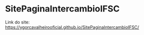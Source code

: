 ﻿# SitePaginaIntercambioIFSC

 Link do site: https://ygorcavalheirooficial.github.io/SitePaginaIntercambioIFSC/
